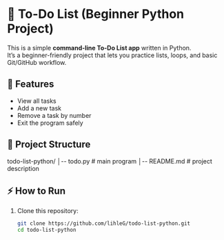 # 📝 To-Do List (Beginner Python Project)

This is a simple **command-line To-Do List app** written in Python.  
It’s a beginner-friendly project that lets you practice lists, loops, and basic Git/GitHub workflow.  

## 🚀 Features
- View all tasks
- Add a new task
- Remove a task by number
- Exit the program safely

## 📂 Project Structure
todo-list-python/
│-- todo.py # main program
│-- README.md # project description


## ⚡ How to Run

1. Clone this repository:
   ```bash
   git clone https://github.com/lihleG/todo-list-python.git
   cd todo-list-python
